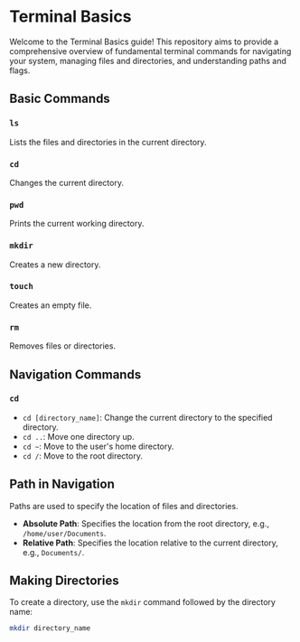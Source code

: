 # Terminal Basics

Welcome to the Terminal Basics guide! This repository aims to provide a comprehensive overview of fundamental terminal commands for navigating your system, managing files and directories, and understanding paths and flags.

## Basic Commands

### `ls`

Lists the files and directories in the current directory.

### `cd`

Changes the current directory.

### `pwd`

Prints the current working directory.

### `mkdir`

Creates a new directory.

### `touch`

Creates an empty file.

### `rm`

Removes files or directories.

## Navigation Commands

### `cd`

- `cd [directory_name]`: Change the current directory to the specified directory.
- `cd ..`: Move one directory up.
- `cd ~`: Move to the user's home directory.
- `cd /`: Move to the root directory.

## Path in Navigation

Paths are used to specify the location of files and directories.

- **Absolute Path**: Specifies the location from the root directory, e.g., `/home/user/Documents`.
- **Relative Path**: Specifies the location relative to the current directory, e.g., `Documents/`.

## Making Directories

To create a directory, use the `mkdir` command followed by the directory name:

```bash
mkdir directory_name
```
